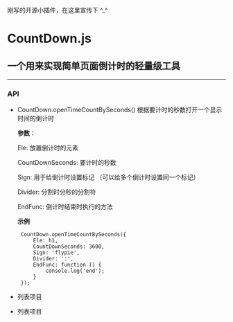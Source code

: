 刚写的开源小插件，在这里宣传下 ^_^

# CountDown.js 

## 一个用来实现简单页面倒计时的轻量级工具

---

### API

 - CountDown.openTimeCountBySeconds()
    根据要计时的秒数打开一个显示时间的倒计时
    
    **参数**：
    
    Ele: 放置倒计时的元素
    
    CountDownSeconds: 要计时的秒数
    
    Sign: 用于给倒计时设置标记 （可以给多个倒计时设置同一个标记）
    
    Divider: 分割时分秒的分割符
    
    EndFunc: 倒计时结束时执行的方法
    
    **示例**
    
        CountDown.openTimeCountBySeconds({
            Ele: h1,
            CountDownSeconds: 3600,
            Sign: 'flypie',
            Divider: ':',
            EndFunc: function () {
                console.log('end');
            }
        });
    
    
 - 列表项目
 - 列表项目
